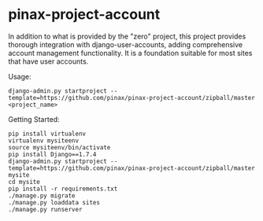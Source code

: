 # pinax-project-account

In addition to what is provided by the "zero" project, this project provides
thorough integration with django-user-accounts, adding comprehensive account
management functionality. It is a foundation suitable for most sites that have
user accounts.


Usage:

```
django-admin.py startproject --template=https://github.com/pinax/pinax-project-account/zipball/master <project_name>
```

Getting Started:

```
pip install virtualenv
virtualenv mysiteenv
source mysiteenv/bin/activate
pip install Django==1.7.4
django-admin.py startproject --template=https://github.com/pinax/pinax-project-account/zipball/master mysite
cd mysite
pip install -r requirements.txt
./manage.py migrate
./manage.py loaddata sites
./manage.py runserver
```
